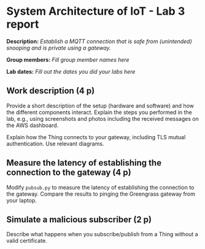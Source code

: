 # System Architecture of IoT - Lab 3 report

**Description:** _Establish a MQTT connection that is safe from (unintended) snooping and is private using a gateway._

**Group members:** _Fill group member names here_

**Lab dates:** _Fill out the dates you did your labs here_

## Work description (4 p)

Provide a short description of the setup (hardware and software) and how the different components interact. Explain the steps you performed in the lab, e.g., using screenshots and photos including the received messages on the AWS dashboard.

Explain how the Thing connects to your gateway, including TLS mutual authentication. Use relevant diagrams. 

## Measure the latency of establishing the connection to the gateway (4 p)

Modify `pubsub.py` to measure the latency of establishing the connection to the gateway. Compare the results to pinging the Greengrass gateway from your laptop. 

## Simulate a malicious subscriber (2 p)

Describe what happens when you subscribe/publish from a Thing without a valid certificate.
